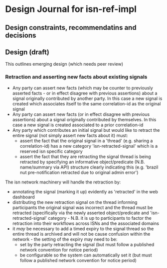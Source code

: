 # Design Journal for isn-ref-impl

## Design constraints, recommendatins and decisions

## Design (draft)

This outlines emerging design (which needs peer review)

### Retraction and asserting new facts about existing signals

- Any party can assert new facts (which may be counter to previously asserted facts - or in effect disagree with previous assertions) about a signal originally contributed by another party. In this case a new signal is created which associates itself to the same correlation-id as the original signal
- Any party can assert new facts (or in effect disagree with previous assertions) about a signal originally contributed by themselves. In this case a new signal is created associated to a prior correlation-id
- Any party which contributes an initial signal but would like to retract the entire signal (not simply assert new facts about it) must:
  - assert the fact that the original signal in a 'thread' (e.g. sharing a correlation-id) has a new category 'isn-retracted-signal' which is a reserved isn specific category
  - assert the fact that they are retracting the signal thread is being retracted by specifying an informative object/predicate (N.B. name/summary via API) structure clearly indicating this (e.g. 'brazil nut pre-notification retracted due to original admin error')

The isn network machinery will handle the retraction by:
- annotating the signal (marking it up) evidently as 'retracted' in the web dashboard
- distributing the new retraction signal on the thread informing participants the original signal was incorrect and the thread must be retracted (specifically via the newly asserted object/predicate and 'isn-retracted-signal' category - N.B. it is up to participants to factor the retraction into their workflows across ISNs and the associated domains
- it _may_ be necessary to add a timed expiry to the signal thread so the entire thread is archived and will not be cause confusion within the network - the setting of the expiry may need to be:
  - set by the party retracting the signal (but must follow a published network convention for notice period)
  - be configurable so the system can automatically set it (but must follow a published network convention for notice period) 

